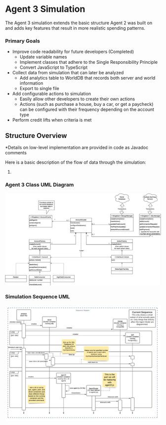 # Agent 3 Simulation

The Agent 3 simulation extends the basic structure Agent 2 was built on and adds key features that result in more realistic spending patterns.

### Primary Goals

- Improve code readability for future developers (Completed)
  - Update variable names
  - Implement classes that adhere to the Single Responsibility Principle
  - Convert JavaScript to TypeScript
- Collect data from simulation that can later be analyzed
  - Add analytics table to WorldDB that records both server and world information
  - Export to single file
- Add configurable actions to simulation
  - Easily allow other developers to create their own actions
  - Actions (such as purchase a house, buy a car, or get a paycheck) can be configured with their frequency depending on the account type
- Perform credit lifts when criteria is met

## Structure Overview

\*Details on low-level implementation are provided in code as Javadoc comments

Here is a basic description of the flow of data through the simulation:

1.

### Agent 3 Class UML Diagram

![Agent 3 Class UML](../doc/class-UML.png)

### Simulation Sequence UML

![Sequence UML](../doc/sequence-UML.png)
